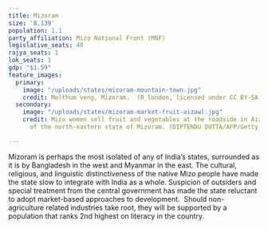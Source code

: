 ```yaml
---
title: Mizoram
size: '8,139'
population: 1.1
party_affiliation: Mizo National Front (MNF)
legislative_seats: 40
rajya_seats: 1
lok_seats: 1
gdp: "$1.59"
feature_images:
  primary:
    image: "/uploads/states/mizoram-mountain-town.jpg"
    credit: Melthum veng, Mizoram.  (R london, licensed under CC BY-SA 3.0)
  secondary:
    image: "/uploads/states/mizoram-market-fruit-aizawl.jpg"
    credit: Mizo women sell fruit and vegetables at the roadside in Aizawl, capital
      of the north-eastern state of Mizoram. (DIPTENDU DUTTA/AFP/Getty Images)

---
```

Mizoram is perhaps the most isolated of any of India’s states, surrounded as it is by Bangladesh in the west and Myanmar in the east. The cultural, religious, and linguistic distinctiveness of the native Mizo people have made the state slow to integrate with India as a whole. Suspicion of outsiders and special treatment from the central government has made the state reluctant to adopt market-based approaches to development.  Should non-agriculture related industries take root, they will be supported by a population that ranks 2nd highest on literacy in the country.  